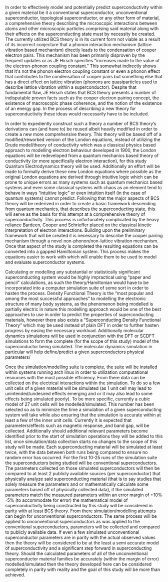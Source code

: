 In order to effectively model and potentially predict superconductivity
within a given material be it a conventional superconductor,
unconventional superconductor, topological superconductor, or any other
form of material, a comprehensive theory describing the microscopic
interactions between atoms and other microscopic particles comprising
said material along with their effects on the superconducting state must
by necessity be created. The currently utilized BCS theory is in its
current form not viable as a result of its incorrect conjecture that a
phonon interaction mechanism (lattice vibration based mechanism)
directly leads to the condensation of cooper electron pairs. This
mechanism has been primarily disproven by the frequent updates or as JE
Hirsch specifies “increases made to the value of the electron-phonon
coupling constant.” This somewhat indirectly shows that it's not the
phonon electron coupling constant or even a phonon effect that
contributes to the condensation of cooper pairs but something else that
has a direct effect on lattice vibration (phonons are quasiparticles
used to describe lattice vibration within a superconductor). Despite
that fundamental flaw, JE Hirsch states that BCS theory presents a
number of indisputable proven facts such as the cooper electron pairing
concept, the existence of macroscopic phase coherence, and the notion of
the existence of an energy gap. In the process of describing a new
theory for superconductivity these ideas would necessarily have to be
included.

In order to expediently construct such a theory a number of BCS theory’s
derivations can (and have to) be reused albeit heavily modified in order
to create a new more comprehensive theory. This theory will be based off
of a modified/reworked version of the London equations, instead of
utilizing the Drude model/theory of conductivity which was a classical
physics based approach to modelling electron behaviour developed in
1900, the London equations will be redeveloped from a quantum mechanics
based theory of conductivity (or more specifically electron
interaction), for this study Quantum Electrodynamics theory will be
used. Additionally an effort will be made to formally derive these new
London equations where possible as the original London equations are
derived through intuitive logic which can be prone to unique errors as
many systems such as quantum mechanics based systems and even some
classical systems with chaos as an element tend to behave in ways
“intuitive logic” or even intuition itself (in the case of quantum
systems) cannot predict. Following that the major aspects of BCS theory
will be rederived in order to create a basic framework descending from
quantum mechanics, that describes the superconducting state, this will
serve as the basis for this attempt at a comprehensive theory of
superconductivity. This process is unfortunately complicated by the
heavy reliance Bardeen, Cooper and Schrieffer placed on the classical
kinetic interpretation of electron interactions. Building upon the
preliminary framework that will be created it is necessary to describe
the cooper pairing mechanism through a novel non-phonon/non-lattice
vibration mechanism. Once that aspect of the study is completed the
resulting equations can be converted into a gapped Hamiltonian system.
This process makes the equations easier to work with which will enable
them to be used to model and evaluate superconductor systems.

Calculating or modelling any substantial or statistically significant
superconducting system would be highly impractical using “paper and
pencil” calculations, as such the theory/Hamiltonian would have to be
incorporated into a computer simulation suite of some sort in order to
hasten the process. Density Functional Theory is the “most popular and
among the most successful approaches” to modelling the electronic
structure of many body systems, as the phenomenon being modelled is
partially electric in nature this modelling approach would be one of the
best approaches to use in order to predict the properties of
superconducting materials, however there also exists a “Superconducting
Density Functional Theory” which may be used instead of plain DFT in
order to further hasten progress by easing the necessary workload.
Additionally molecular dynamics simulations will be used in conjunction
with the DFT or SCDFT simulations to form the complete (for the scope of
this study) model of the superconductor being simulated. The molecular
dynamics simulation in particular will help define/predict a given
superconductors physical parameters/

Once the simulation/modelling suite is complete, the suite will be
installed within systems running arch linux in order to utilization
computational resources with the most possible efficiency. From there
data can be collected on the electrical interactions within the
simulation. To do so a few unit cells of a given material will be
simulated (as 1 unit cell may lead to unintended/undesired effects
emerging and or it may also lead to some effects being simulated
poorly). To be more specific, currently a cubic model of 27 unit cells
will be modelled/simulated. This number has been selected so as to
minimize the time a simulation of a given superconducting system will
take while also ensuring that the simulation is accurate within at least
a few of the inner unit cells. Currently it is expected that
parameters/effects such as magnetic response,,and band gap, will be
collected. Additionally should additional relevant parameters become
identified prior to the start of simulation operations they will be
added to this list, once simulation/data collection starts no changes to
the scope of this study will be made. Each superconducting material will
be simulated at least twice, with the data between both runs being
compared to ensure no random error has occurred. For the first 10-25
runs of the simulation suite the superconductors being studied will be
conventional superconductors. The parameters collected on those
simulated superconductors will then be compared to at least 2 publicly
available sources (per superconductor) that physically analyze said
superconducting material (that is to say studies that solely measure the
parameters and or mathematically calculate some parameters based off of
physically collected data), if the simulated parameters match the
measured parameters within an error margin of +10% -5% (to accommodate
for error) the mathematical model of superconductivity being constructed
by this study will be considered in parity with at least BCS theory.
From there simulation/modelling attempts can begin for unconventional
superconductors. The same process will be applied to unconventional
superconductors as was applied to the conventional superconductors,
parameters will be collected and compared to publicly available data. If
even a few simulated unconventional superconductor parameters are in
parity with the actual observed values then the theory will be
considered to be at the least a semi accurate model of superconductivity
and a significant step forward in superconducting theory. Should the
calculated parameters of all of the unconventional superconductor
material families be accurately (within the margin of error)
modelled/simulated then the theory developed here can be considered
completely in parity with reality and the goal of this study will be
more than achieved.
